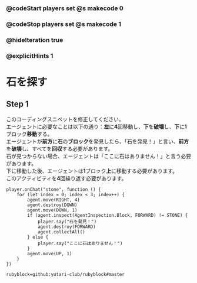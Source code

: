 ### @codeStart players set @s makecode 0
### @codeStop players set @s makecode 1

### @hideIteration true 
### @explicitHints 1


# 石を探す
<!-- # Locating stone  -->

## Step 1
このコーディングスニペットを修正してください。<br>
エージェントに必要なことは以下の通り：**左**に**4**回移動し、**下**を**破壊**し、**下**に**1**ブロック**移動**する。<br>
エージェントが**前方**に**石**の**ブロック**を発見したら、「石を発見！」と言い、**前方**を**破壊**し、すべてを**回収**する必要があります。<br>
石が見つからない場合、エージェントは「ここに石はありません！」と言う必要があります。<br>
下に移動した後、エージェントは**1**ブロック**上**に移動する必要があります。<br>
このアクティビティを**4**回繰り返す必要があります。

<!-- Fix this coding snippet. Here is what the Agent needs to do: **move** to the **left 4 times**, **destroy down**, **move down**. If the Agent detects a **stone** block forward, it needs to say "Found the stone!", **destroy forward** and **collect all**. If the stone is **not detected**, the Agent needs to say, "No stone here!". Each time after moving down, the Agent needs to **move 1 block up** to the surface. This activity needs to repeat **4** times. -->

```template
player.onChat("stone", function () {
    for (let index = 0; index < 3; index++) {
        agent.move(RIGHT, 4)
        agent.destroy(DOWN)
        agent.move(DOWN, 1)
        if (agent.inspect(AgentInspection.Block, FORWARD) != STONE) {
            player.say("石を発見！")
            agent.destroy(FORWARD)
            agent.collectAll()
        } else {
            player.say("ここに石はありません！")
        }
        agent.move(UP, 1)
    }
})
```
```package
rubyblock=github:yutari-club/rubyblock#master
```